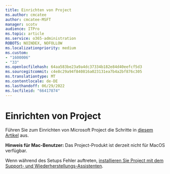```yaml
---
title: Einrichten von Project
ms.author: cmcatee
author: cmcatee-MSFT
manager: scotv
audience: ITPro
ms.topic: article
ms.service: o365-administration
ROBOTS: NOINDEX, NOFOLLOW
ms.localizationpriority: medium
ms.custom:
- "1600006"
- "33"
ms.openlocfilehash: 64aa583be23a9a4dc37334b182e84d40eefcf5d3
ms.sourcegitcommit: c4e8c29a94f840816a023131ea7b4a2bf876c305
ms.translationtype: MT
ms.contentlocale: de-DE
ms.lasthandoff: 06/29/2022
ms.locfileid: "66417874"
---
```

# <a name="setting-up-project"></a>Einrichten von Project

 Führen Sie zum Einrichten von Microsoft Project die Schritte in [diesem Artikel](https://support.office.com/article/7059249b-d9fe-4d61-ab96-5c5bf435f281.aspx) aus.

**Hinweis für Mac-Benutzer:** Das Project-Produkt ist derzeit nicht für MacOS verfügbar. 
  
Wenn während des Setups Fehler auftreten, [installieren Sie Project mit dem Support- und Wiederherstellungs-Assistenten](https://aka.ms/SaRA-ProjectSetupScenario).
